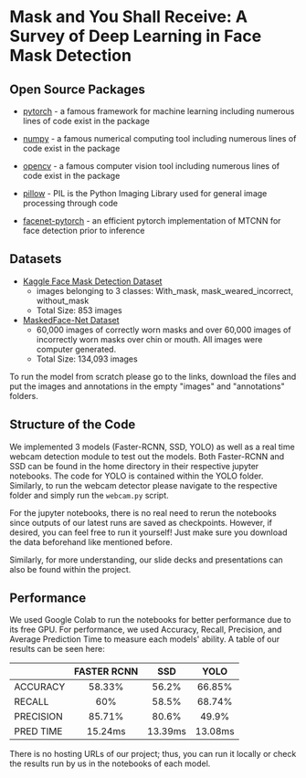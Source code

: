 # Mask and You Shall Receive: A Survey of Deep Learning in Face Mask Detection

## Open Source Packages

* [pytorch](https://pytorch.org) - a famous framework for machine learning including numerous lines of code exist in the package

* [numpy](https://numpy.org/) - a famous numerical computing tool including numerous lines of code exist in the package

* [opencv](https://pypi.org/project/opencv-python/) - a famous computer vision tool including numerous lines of code exist in the package

* [pillow](https://python-pillow.org) - PIL is the Python Imaging Library used for general image processing through code

* [facenet-pytorch](https://github.com/timesler/facenet-pytorch) - an efficient pytorch implementation of MTCNN for face detection prior to inference

## Datasets

* [Kaggle Face Mask Detection Dataset](https://www.kaggle.com/andrewmvd/face-mask-detection)
  * images belonging to 3 classes: With_mask, mask_weared_incorrect, without_mask
  * Total Size: 853 images
* [MaskedFace-Net Dataset](https://github.com/cabani/MaskedFace-Net)
  * 60,000 images of correctly worn masks and over 60,000 images of incorrectly worn masks over chin or mouth. All images were computer generated.
  * Total Size: 134,093 images

To run the model from scratch please go to the links, download the files and put the images and annotations in the empty "images" and "annotations" folders.

## Structure of the Code

We implemented 3 models (Faster-RCNN, SSD, YOLO) as well as a real time webcam detection module to test out the models. Both Faster-RCNN and SSD can be found in the home directory in their respective jupyter notebooks. The code for YOLO is contained within the YOLO folder. Similarly, to run the webcam detector please navigate to the respective folder and simply run the `webcam.py` script.

For the jupyter notebooks, there is no real need to rerun the notebooks since outputs of our latest runs are saved as checkpoints. However, if desired, you can feel free to run it yourself! Just make sure you download the data beforehand like mentioned before.

Similarly, for more understanding, our slide decks and presentations can also be found within the project.

## Performance

We used Google Colab to run the notebooks for better performance due to its free GPU. For performance, we used Accuracy, Recall, Precision, and Average Prediction Time to measure each models' ability. A table of our results can be seen here:

|             | FASTER RCNN | SSD         | YOLO        |
|    :---     |    :----:   |    :----:   |    :----:   |
| ACCURACY    | 58.33%      | 56.2%       | 66.85%      |
| RECALL      | 60%         | 58.5%       | 68.74%      |
| PRECISION   | 85.71%      | 80.6%       | 49.9%       |
| PRED TIME   | 15.24ms     | 13.39ms     | 13.08ms     |

There is no hosting URLs of our project; thus, you can run it locally or check the results run by us in the notebooks of each model.
